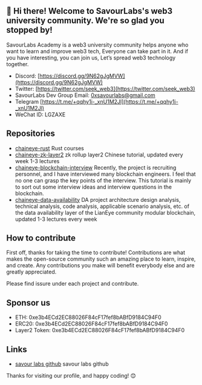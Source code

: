 ## 👋 Hi there! Welcome to SavourLabs's web3 university community. We're so glad you stopped by!

SavourLabs Academy is a web3 university community helps anyone who want to learn and improve web3 tech, Everyone can take part in it. And if you have interesting, you can join us, Let’s spread web3 technology together.

* Discord: [https://discord.gg/9N62gJgMVW](https://discord.gg/9N62gJgMVW)
* Twitter: [https://twitter.com/seek_web3](https://twitter.com/seek_web3)
* SavourLabs Dev Group Email: [0xsavourlabs@gmail.com](0xsavourlabs@gmail.com)
* Telegram [https://t.me/+qqhy1i-_xnU1M2Jl](https://t.me/+qqhy1i-_xnU1M2Jl)
* WeChat ID: LGZAXE

## Repositories

* [chaineye-rust](https://github.com/savourlabs-academy/chaineye-rust) Rust courses
* [chaineye-zk-layer2](https://github.com/savourlabs-academy/chaineye-zk-layer2) zk rollup layer2 Chinese tutorial, updated every week 1-3 lectures
* [chaineye-blockchain-interview](https://github.com/savourlabs-academy/chaineye-blockchain-interview) Recently, the project is recruiting personnel, and I have interviewed many blockchain engineers. I feel that no one can grasp the key points of the interview. This tutorial is mainly to sort out some interview ideas and interview questions in the blockchain.
* [chaineye-data-availability](https://github.com/savourlabs-academy/chaineye-data-availability)  DA project architecture design analysis, technical analysis, code analysis, applicable scenario analysis, etc. of the data availability layer of the LianEye community modular blockchain, updated 1-3 lectures every week


## How to contribute

First off, thanks for taking the time to contribute! Contributions are what makes the open-source community such an amazing place to learn, inspire, and create. Any contributions you make will benefit everybody else and are greatly appreciated.

Please find issure under each project and contribute.

## Sponsor us

- ETH: 0xe3b4ECd2EC88026F84cF17fef8bABfD9184C94F0
- ERC20: 0xe3b4ECd2EC88026F84cF17fef8bABfD9184C94F0
- Layer2 Token: 0xe3b4ECd2EC88026F84cF17fef8bABfD9184C94F0

## Links

* [savour labs github](https://github.com/savour-labs) savour labs github


Thanks for visiting our profile, and happy coding! 😊




